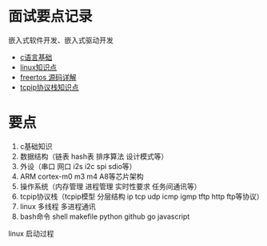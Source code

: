 # 面试要点记录
嵌入式软件开发、嵌入式驱动开发 
* [c语言基础](./c基础.md)
* [linux知识点](./linux.md)
* [freertos 源码详解](./freertos-inside.md)
* [tcpip协议栈知识点](./tcpip协议栈.md)

# 要点
1. c基础知识
2. 数据结构（链表 hash表 排序算法 设计模式等）
3. 外设（串口 网口 i2s i2c spi sdio等）
4. ARM cortex-m0 m3 m4 A8等芯片架构
5. 操作系统（内存管理 进程管理 实时性要求 任务间通讯等）
6. tcpip协议栈（tcpip模型 分层结构 ip tcp udp icmp igmp tftp http ftp等协议）
7. linux 多线程 多进程通讯 
8. bash命令 shell makefile python github go javascript

linux 启动过程
